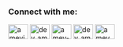 <h3 align="left">Connect with me:</h3>
<p align="left">
<a href="https://dev.to/ameyjoshi" target="blank"><img align="center" src="https://raw.githubusercontent.com/rahuldkjain/github-profile-readme-generator/master/src/images/icons/Social/devto.svg" alt="ameyjoshi" height="30" width="40" /></a>
<a href="https://twitter.com/dev_ameyjoshi" target="blank"><img align="center" src="https://raw.githubusercontent.com/rahuldkjain/github-profile-readme-generator/master/src/images/icons/Social/twitter.svg" alt="dev_ameyjoshi" height="30" width="40" /></a>
<a href="https://linkedin.com/in/amey-joshi" target="blank"><img align="center" src="https://raw.githubusercontent.com/rahuldkjain/github-profile-readme-generator/master/src/images/icons/Social/linked-in-alt.svg" alt="amey-joshi" height="30" width="40" /></a>
<a href="https://www.codechef.com/users/dev_ameyjoshi" target="blank"><img align="center" src="https://cdn.jsdelivr.net/npm/simple-icons@3.1.0/icons/codechef.svg" alt="dev_ameyjoshi" height="30" width="40" /></a>
<a href="https://codeforces.com/profile/amey_joshi" target="blank"><img align="center" src="https://raw.githubusercontent.com/rahuldkjain/github-profile-readme-generator/master/src/images/icons/Social/codeforces.svg" alt="amey_joshi" height="30" width="40" /></a>
</p>

